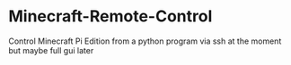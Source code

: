 Minecraft-Remote-Control
========================

Control Minecraft Pi Edition from a python program via ssh at the moment but maybe full gui later
